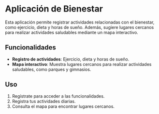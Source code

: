 # Aplicación de Bienestar

Esta aplicación permite registrar actividades relacionadas con el bienestar, como ejercicio, dieta y horas de sueño. Además, sugiere lugares cercanos para realizar actividades saludables mediante un mapa interactivo.

## Funcionalidades

- **Registro de actividades**: Ejercicio, dieta y horas de sueño.
- **Mapa interactivo**: Muestra lugares cercanos para realizar actividades saludables, como parques y gimnasios.

## Uso

1. Regístrate para acceder a las funcionalidades.
2. Registra tus actividades diarias.
3. Consulta el mapa para encontrar lugares cercanos.


